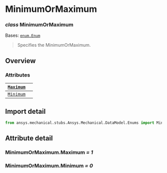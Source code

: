 # MinimumOrMaximum

### *class* MinimumOrMaximum

Bases: [`enum.Enum`](https://docs.python.org/3/library/enum.html#enum.Enum)

> Specifies the MinimumOrMaximum.

> <!-- !! processed by numpydoc !! -->

## Overview

### Attributes

| [`Maximum`](#MinimumOrMaximum.Maximum)   |    |
|------------------------------------------|----|
| [`Minimum`](#MinimumOrMaximum.Minimum)   |    |

## Import detail

```python
from ansys.mechanical.stubs.Ansys.Mechanical.DataModel.Enums import MinimumOrMaximum
```

## Attribute detail

### MinimumOrMaximum.Maximum *= 1*

### MinimumOrMaximum.Minimum *= 0*
